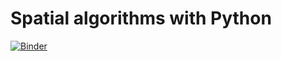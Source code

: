 # Spatial algorithms with Python

[![Binder](https://mybinder.org/badge_logo.svg)](https://mybinder.org/v2/git/https%3A%2F%2Fgitlab.inf.elte.hu%2Fmate%2Fteralg.git/master)